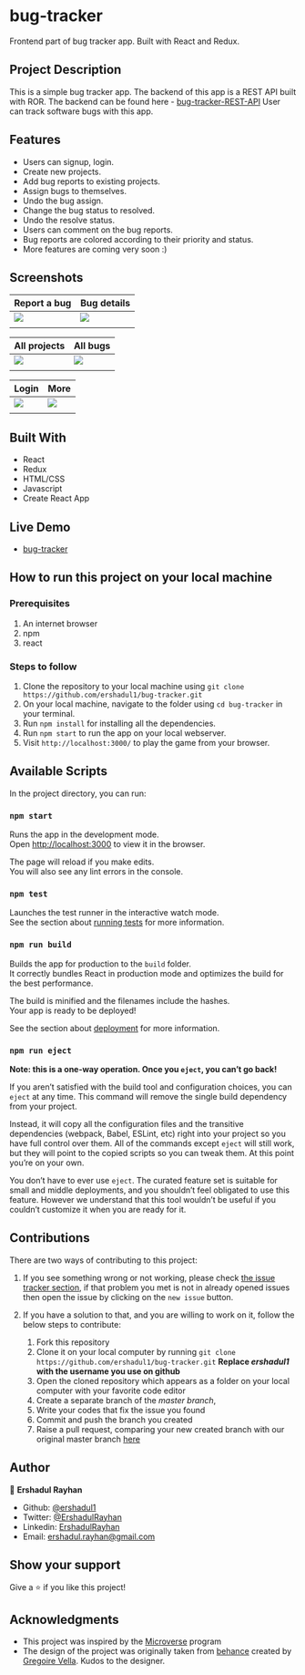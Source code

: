 # bug-tracker
Frontend part of bug tracker app. Built with React and Redux.

## Project Description
This is a simple bug tracker app. The backend of this app is a REST API built with ROR.
The backend can be found here - [bug-tracker-REST-API](https://github.com/ershadul1/bug-tracker-REST-API)
User can track software bugs with this app.

## Features
- Users can signup, login.
- Create new projects.
- Add bug reports to existing projects.
- Assign bugs to themselves.
- Undo the bug assign.
- Change the bug status to resolved.
- Undo the resolve status.
- Users can comment on the bug reports.
- Bug reports are colored according to their 
  priority and status.
- More features are coming very soon :)

## Screenshots

|Report a bug|Bug details|
|-|-|
|![](src/assets/screenshot/screenshot-1.png)|![](src/assets/screenshot/screenshot-2.png)|
|||

|All projects|All bugs|
|-|-|
|![](src/assets/screenshot/screenshot-3.png)|![](src/assets/screenshot/screenshot-4.png)|
|||

|Login |More|
|-|-|
|![](src/assets/screenshot/screenshot-5.png)|![](src/assets/screenshot/screenshot-6.png)|
|||


## Built With

- React
- Redux
- HTML/CSS
- Javascript
- Create React App

## Live Demo

- [bug-tracker](https://bug-tracker-rayhan.herokuapp.com/)

## How to run this project on your local machine

### Prerequisites
1. An internet browser
1. npm
1. react

   
### Steps to follow
1. Clone the repository to your local machine using `git clone https://github.com/ershadul1/bug-tracker.git`
1. On your local machine, navigate to the folder using `cd bug-tracker` in your terminal.
1. Run `npm install` for installing all the dependencies.
1. Run `npm start` to run the app on your local webserver.
1. Visit `http://localhost:3000/` to play the game from your browser.


## Available Scripts

In the project directory, you can run:

### `npm start`

Runs the app in the development mode.\
Open [http://localhost:3000](http://localhost:3000) to view it in the browser.

The page will reload if you make edits.\
You will also see any lint errors in the console.

### `npm test`

Launches the test runner in the interactive watch mode.\
See the section about [running tests](https://facebook.github.io/create-react-app/docs/running-tests) for more information.

### `npm run build`

Builds the app for production to the `build` folder.\
It correctly bundles React in production mode and optimizes the build for the best performance.

The build is minified and the filenames include the hashes.\
Your app is ready to be deployed!

See the section about [deployment](https://facebook.github.io/create-react-app/docs/deployment) for more information.

### `npm run eject`

**Note: this is a one-way operation. Once you `eject`, you can’t go back!**

If you aren’t satisfied with the build tool and configuration choices, you can `eject` at any time. This command will remove the single build dependency from your project.

Instead, it will copy all the configuration files and the transitive dependencies (webpack, Babel, ESLint, etc) right into your project so you have full control over them. All of the commands except `eject` will still work, but they will point to the copied scripts so you can tweak them. At this point you’re on your own.

You don’t have to ever use `eject`. The curated feature set is suitable for small and middle deployments, and you shouldn’t feel obligated to use this feature. However we understand that this tool wouldn’t be useful if you couldn’t customize it when you are ready for it.

## Contributions

  There are two ways of contributing to this project:

1.  If you see something wrong or not working, please check [the issue tracker section](https://github.com/ershadul1/bug-tracker/issues), if that problem you met is not in already opened issues then open the issue by clicking on the `new issue` button.

2.  If you have a solution to that, and you are willing to work on it, follow the below steps to contribute:
    1.  Fork this repository
    1.  Clone it on your local computer by running `git clone https://github.com/ershadul1/bug-tracker.git` __Replace *ershadul1* with the username you use on github__
    1.  Open the cloned repository which appears as a folder on your local computer with your favorite code editor
    1.  Create a separate branch of the *master branch*,
    1.  Write your codes that fix the issue you found
    1.  Commit and push the branch you created
    1.  Raise a pull request, comparing your new created branch with our original master branch [here](https://github.com/ershadul1/bug-tracker)

## Author 

👤 **Ershadul Rayhan**

- Github: [@ershadul1](https://github.com/ershadul1)
- Twitter: [@ErshadulRayhan](https://twitter.com/ErshadulRayhan)
- Linkedin: [ErshadulRayhan](https://www.linkedin.com/in/ershadulrayhan/)
- Email:  ershadul.rayhan@gmail.com


## Show your support

Give a ⭐️ if you like this project!

## Acknowledgments
- This project was inspired by the [Microverse](https:www.microverse.org) program
- The design of the project was originally taken from [behance](https://www.behance.net/gallery/13271423/Bodytrackit-An-iOs-app-Branding-UX-and-UI) created by [Gregoire Vella](https://www.behance.net/gregoirevella). Kudos to the designer.